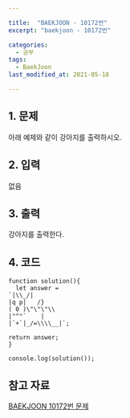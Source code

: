 ```yaml
---

title:  "BAEKJOON - 10172번"
excerpt: "baekjoon - 10172번"

categories:
  - 공부
tags:
  - BaekJoon
last_modified_at: 2021-05-18

---
```


## 1. 문제

아래 예제와 같이 강아지를 출력하시오.

## 2. 입력

없음

## 3. 출력

강아지를 출력한다.

## 4. 코드

```
function solution(){
  let answer = 
`|\\_/|
|q p|   /}
( 0 )\"\"\"\\
|"^"`    |
|`+`|_/=\\\\__|`;

return answer;
}

console.log(solution());
```

## 참고 자료

[BAEKJOON 10172번 문제][1]   

[1]: https://www.acmicpc.net/problem/10172